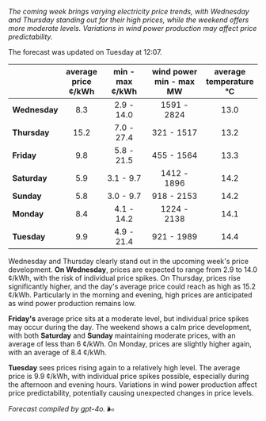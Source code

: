 *The coming week brings varying electricity price trends, with Wednesday and Thursday standing out for their high prices, while the weekend offers more moderate levels. Variations in wind power production may affect price predictability.*

The forecast was updated on Tuesday at 12:07.

|            | average<br>price<br>¢/kWh | min - max<br>¢/kWh | wind power<br>min - max<br>MW | average<br>temperature<br>°C |
|:-----------|:----------------:|:----------------:|:-------------:|:-------------:|
| **Wednesday** | 8.3 | 2.9 - 14.0 | 1591 - 2824 | 13.0 |
| **Thursday**     | 15.2 | 7.0 - 27.4 | 321 - 1517 | 13.2 |
| **Friday**   | 9.8 | 5.8 - 21.5 | 455 - 1564 | 13.3 |
| **Saturday**    | 5.9 | 3.1 - 9.7 | 1412 - 1896 | 14.2 |
| **Sunday**   | 5.8 | 3.0 - 9.7 | 918 - 2153 | 14.2 |
| **Monday**   | 8.4 | 4.1 - 14.2 | 1224 - 2138 | 14.1 |
| **Tuesday**     | 9.9 | 4.9 - 21.4 | 921 - 1989 | 14.4 |

Wednesday and Thursday clearly stand out in the upcoming week's price development. **On Wednesday**, prices are expected to range from 2.9 to 14.0 ¢/kWh, with the risk of individual price spikes. On Thursday, prices rise significantly higher, and the day's average price could reach as high as 15.2 ¢/kWh. Particularly in the morning and evening, high prices are anticipated as wind power production remains low.

**Friday's** average price sits at a moderate level, but individual price spikes may occur during the day. The weekend shows a calm price development, with both **Saturday** and **Sunday** maintaining moderate prices, with an average of less than 6 ¢/kWh. On Monday, prices are slightly higher again, with an average of 8.4 ¢/kWh.

**Tuesday** sees prices rising again to a relatively high level. The average price is 9.9 ¢/kWh, with individual price spikes possible, especially during the afternoon and evening hours. Variations in wind power production affect price predictability, potentially causing unexpected changes in price levels.

*Forecast compiled by gpt-4o.* 🌬️
